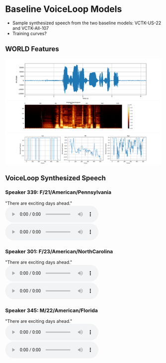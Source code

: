 # Baseline VoiceLoop Models

* Sample synthesized speech from the two baseline models: VCTK-US-22 and VCTK-All-107
* Training curves?


## WORLD Features
![wavform](vctk/samples/wavplot_301_102.png)
![spectrogram](vctk/samples/wavplot_301_102_spectro.png)
![world feats](vctk/world_feats/world_feats_301_117.png)

## VoiceLoop Synthesized Speech
### Speaker 339: F/21/American/Pennsylvania
"There are exciting days ahead."
<audio src="vctk/synth_samples/orig_339_117.wav" controls></audio>
<audio src="vctk/synth_samples/synth_339_117.wav" controls></audio>

### Speaker 301: F/23/American/NorthCarolina
"There are exciting days ahead."
<audio src="vctk/synth_samples/orig_301_117.wav" controls></audio>
<audio src="vctk/synth_samples/synth_301_117.wav" controls></audio>

### Speaker 345: M/22/American/Florida
"There are exciting days ahead."
<audio src="vctk/synth_samples/orig_345_117.wav" controls></audio>
<audio src="vctk/synth_samples/synth_345_117.wav" controls></audio>